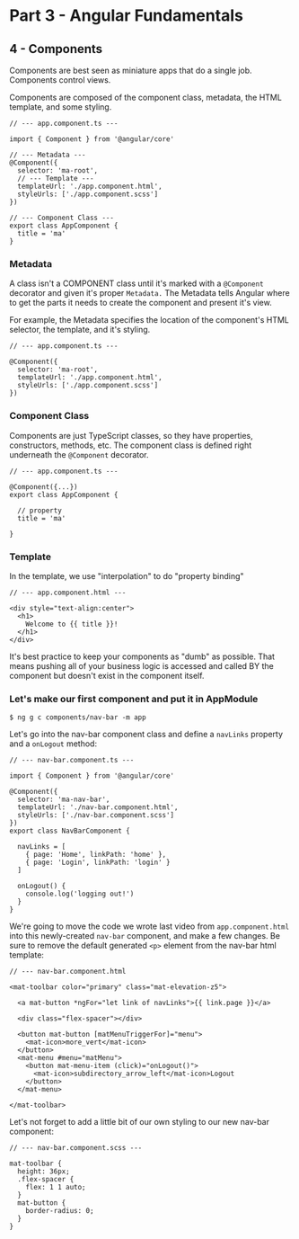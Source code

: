# Part 3 - Angular Fundamentals
## 4 - Components

Components are best seen as miniature apps that do a single job. Components control views.

Components are composed of the component class, metadata, the HTML template, and some styling.

```
// --- app.component.ts ---

import { Component } from '@angular/core'

// --- Metadata ---
@Component({
  selector: 'ma-root',
  // --- Template ---
  templateUrl: './app.component.html',
  styleUrls: ['./app.component.scss']
})

// --- Component Class ---
export class AppComponent {
  title = 'ma'
}

```

### Metadata
A class isn't a COMPONENT class until it's marked with a `@Component` decorator and given it's proper `Metadata.` The Metadata tells Angular where to get the parts it needs to create the component and present it's view.

For example, the Metadata specifies the location of the component's HTML selector, the template, and it's styling.
```
// --- app.component.ts ---

@Component({
  selector: 'ma-root',
  templateUrl: './app.component.html',
  styleUrls: ['./app.component.scss']
})
``` 


### Component Class
Components are just TypeScript classes, so they have properties, constructors, methods, etc. The component class is defined right underneath the `@Component` decorator.
```
// --- app.component.ts ---

@Component({...})
export class AppComponent {
  
  // property
  title = 'ma'

}
```

### Template
In the template, we use "interpolation" to do "property binding"
```
// --- app.component.html ---

<div style="text-align:center">
  <h1>
    Welcome to {{ title }}!
  </h1>
</div>
```

It's best practice to keep your components as "dumb" as possible. That means pushing all of your business logic is accessed and called BY the component but doesn't exist in the component itself.

### Let's make our first component and put it in AppModule
```
$ ng g c components/nav-bar -m app
```

Let's go into the nav-bar component class and define a `navLinks` property and a `onLogout` method:
```
// --- nav-bar.component.ts ---

import { Component } from '@angular/core'

@Component({
  selector: 'ma-nav-bar',
  templateUrl: './nav-bar.component.html',
  styleUrls: ['./nav-bar.component.scss']
})
export class NavBarComponent {

  navLinks = [
    { page: 'Home', linkPath: 'home' },
    { page: 'Login', linkPath: 'login' }
  ]

  onLogout() {
    console.log('logging out!')
  }
}
```

We're going to move the code we wrote last video from `app.component.html` into this newly-created `nav-bar` component, and make a few changes. Be sure to remove the default generated `<p>` element from the nav-bar html template:
```
// --- nav-bar.component.html

<mat-toolbar color="primary" class="mat-elevation-z5">

  <a mat-button *ngFor="let link of navLinks">{{ link.page }}</a>

  <div class="flex-spacer"></div>

  <button mat-button [matMenuTriggerFor]="menu">
    <mat-icon>more_vert</mat-icon>
  </button>
  <mat-menu #menu="matMenu">
    <button mat-menu-item (click)="onLogout()">
      <mat-icon>subdirectory_arrow_left</mat-icon>Logout
    </button>
  </mat-menu>

</mat-toolbar>
```

Let's not forget to add a little bit of our own styling to our new nav-bar component:
```
// --- nav-bar.component.scss ---

mat-toolbar {
  height: 36px;
  .flex-spacer {
    flex: 1 1 auto;
  }
  mat-button {
    border-radius: 0;
  }
}
```
